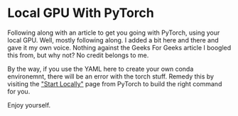 # Local GPU With PyTorch

Following along with an article to get you going with PyTorch, using your local GPU. Well, mostly following along. I added a bit here and there and gave it my own voice. Nothing against the Geeks For Geeks article I boogled this from, but why not? No credit belongs to me.

By the way, if you use the YAML here to create your own conda environemnt, there will be an error with the torch stuff. Remedy this by visiting the ["Start Locally"](https://pytorch.org/get-started/locally/) page from PyTorch to build the right command for you.

Enjoy yourself.